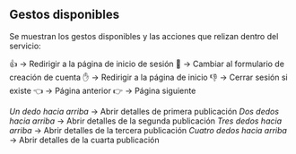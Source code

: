## Gestos disponibles

Se muestran los gestos disponibles y las acciones que relizan dentro del servicio:

👍 -> Redirigir a la página de inicio de sesión
🤘 -> Cambiar al formulario de creación de cuenta
✋ -> Redirigir a la página de inicio
👎 -> Cerrar sesión si existe
👈 -> Página anterior
👉 -> Página siguiente

_Un dedo hacia arriba_ -> Abrir detalles de primera publicación
_Dos dedos hacia arriba_ -> Abrir detalles de la segunda publicación
_Tres dedos hacia arriba_ -> Abrir detalles de la tercera publicación
_Cuatro dedos hacia arriba_ -> Abrir detalles de la cuarta publicación
